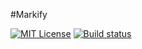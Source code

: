 #Markify

[![MIT License](https://img.shields.io/badge/license-MIT-blue.svg)](https://raw.githubusercontent.com/Julien-Pires/Markify/master/LICENSE)
[![Build status](https://ci.appveyor.com/api/projects/status/eh53y0rjmvovybn2/branch/master?svg=true)](https://ci.appveyor.com/project/Takumii/markify/branch/master)
